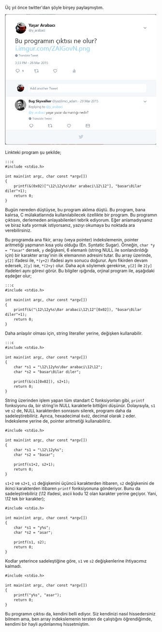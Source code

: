 <!--
.. date: 2018-08-31 22:28:00
.. description: C Programlama Dilinde Array İndeksi, Pointer Aritmetiği ve String ile ilgili ilginç bir program
.. slug: c-array-ve-string
.. title: C Programlama Dilinde Array İndeksi ve Pointer Aritmetiği
-->

<style>
img[alt=c-array]
{
    width: 500px;
}
</style>
Üç yıl önce twitter'dan şöyle birşey paylaşmıştım.

![c-array](/c-array.png)

Linkteki program şu şekilde;

    :::c
    #include <stdio.h>

    int main(int argc, char const *argv[])
    {
        printf(&(0x02)["\12\12y%s\0ar arabaci\12\12"], "basar\0ilar diler"+1);
        return 0;
    }

Bugün nereden düştüyse, bu program aklıma düştü. Bu program, bana kalırsa, C mülakatlarında kullanılabilecek özellikte bir program.
Bu programın çıktısını, derlemeden anlayabilenleri tebrik ediyorum. Eğer anlamadıysanız ve biraz kafa yormak istiyorsanız,
yazıyı okumaya bu noktada ara verebilirsiniz.

Bu programda ana fikir, array (veya pointer) indekslemenin, pointer aritmetiği yapmanın kısa yolu olduğu (En. Syntatic Sugar). Örneğin,
`char *y = "Yasar"` dersek, `y` değişkeni, 6 elemanlı (string NULL ile sonlandırıldığı için) bir karakter array'inin ilk elemanının
adresini tutar. Bu array üzerinde, `y[2]` ifadesi ile, `*(y+2)` ifadesi aynı sonucu doğurur. Aynı fikirden devam edersek, `2[y]` ise,
`*(2+y)` olur. Daha açık söylemek gerekirse, `y[2]` ile `2[y]` ifadeleri aynı görevi görür. Bu bilgiler ışığında, orjinal program ile,
aşağıdaki eşdeğer olur;


    
    :::c
    #include <stdio.h>

    int main(int argc, char const *argv[])
    {
        printf(&("\12\12y%s\0ar arabaci\12\12"[0x02]), "basar\0ilar diler"+1);
        return 0;
    }
    
Daha anlaşılır olması için, string literaller yerine, değişken kullanabilir.

    :::c
    #include <stdio.h>

    int main(int argc, char const *argv[])
    {
        char *s1 = "\12\12y%s\0ar arabaci\12\12";
        char *s2 = "basar\0ilar diler";
        
        printf(&(s1[0x02]), s2+1);
        return 0;
    }

String üzerinden işlem yapan tüm standart C fonksiyonları gibi, `printf` fonksiyonu da, bir string'in NULL karakterle bittiğini düşünür. Dolayısıyla,
`s1` ve `s2` de, NULL karakterden sonrasını silerek, programı daha da sadeleştirebiliriz. Ayrıca, hexadecimal `0x02`, decimal olarak `2` eder. İndeksleme
yerine de, pointer aritmetiği kullanabiliriz.

    #include <stdio.h>

    int main(int argc, char const *argv[])
    {
        char *s1 = "\12\12y%s";
        char *s2 = "basar";
        
        printf(s1+2, s2+1);
        return 0;
    }
    
`s1+2` ve `s2+1`, `s1` değişkenini üçüncü karakterden itibaren, `s2` değişkenini de ikinci karakterden itibaren `printf` fonksiyonuna
gönderiyor. Bunu da sadeleştirebiliriz (\12 ifadesi, ascii kodu 12 olan karakter yerine geçiyor. Yani, \12 tek bir karakter);

    #include <stdio.h>

    int main(int argc, char const *argv[])
    {
        char *s1 = "y%s";
        char *s2 = "asar";
        
        printf(s1, s2);
        return 0;
    }

Kodlar yeterince sadeleştiğine göre, `s1` ve `s2` değişkenlerine ihtiyacımız kalmadı.

    #include <stdio.h>

    int main(int argc, char const *argv[])
    {        
        printf("y%s", "asar");
        return 0;
    }
    
Bu programın çıktısı da, kendini belli ediyor. Siz kendinizi nasıl hissedersiniz bilmem ama, ben array indekslemenin
tersten de çalıştığını öğrendiğimde, kendimi bir hayli aydınlanmış hissetmiştim.

